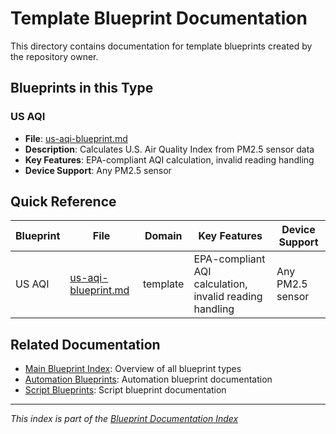 # Template Blueprint Documentation

This directory contains documentation for template blueprints created by the repository owner.

## Blueprints in this Type

### US AQI
- **File**: [us-aqi-blueprint.md](us-aqi-blueprint.md)
- **Description**: Calculates U.S. Air Quality Index from PM2.5 sensor data
- **Key Features**: EPA-compliant AQI calculation, invalid reading handling
- **Device Support**: Any PM2.5 sensor

## Quick Reference

| Blueprint | File | Domain | Key Features | Device Support |
|-----------|------|--------|--------------|----------------|
| US AQI | [us-aqi-blueprint.md](us-aqi-blueprint.md) | template | EPA-compliant AQI calculation, invalid reading handling | Any PM2.5 sensor |

## Related Documentation

- [Main Blueprint Index](../README.md): Overview of all blueprint types
- [Automation Blueprints](../automation/README.md): Automation blueprint documentation
- [Script Blueprints](../script/README.md): Script blueprint documentation

---
*This index is part of the [Blueprint Documentation Index](../README.md)*
